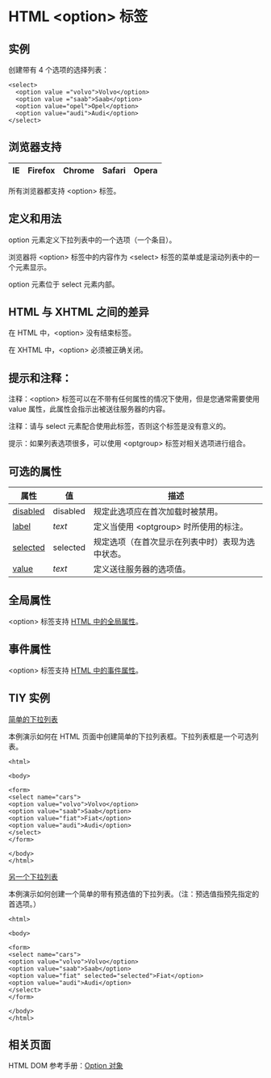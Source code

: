 # HTML &lt;option&gt; 标签

## 实例

创建带有 4 个选项的选择列表：

```
<select>
  <option value ="volvo">Volvo</option>
  <option value ="saab">Saab</option>
  <option value="opel">Opel</option>
  <option value="audi">Audi</option>
</select>

```



## 浏览器支持

| IE | Firefox | Chrome | Safari | Opera |
| --- | --- | --- | --- | --- |

所有浏览器都支持 &lt;option&gt; 标签。

## 定义和用法

option 元素定义下拉列表中的一个选项（一个条目）。

浏览器将 &lt;option&gt; 标签中的内容作为 &lt;select&gt; 标签的菜单或是滚动列表中的一个元素显示。

option 元素位于 select 元素内部。

## HTML 与 XHTML 之间的差异

在 HTML 中，&lt;option&gt; 没有结束标签。

在 XHTML 中，&lt;option&gt; 必须被正确关闭。

## 提示和注释：

注释：&lt;option&gt; 标签可以在不带有任何属性的情况下使用，但是您通常需要使用 value 属性，此属性会指示出被送往服务器的内容。

注释：请与 select 元素配合使用此标签，否则这个标签是没有意义的。

提示：如果列表选项很多，可以使用 &lt;optgroup&gt; 标签对相关选项进行组合。

## 可选的属性

| 属性 | 值 | 描述 |
| --- | --- | --- |
| [disabled](/tags/att_option_disabled.asp "HTML &lt;option&gt; 标签的 disabled 属性") | disabled | 规定此选项应在首次加载时被禁用。 |
| [label](/tags/att_option_label.asp "HTML &lt;option&gt; 标签的 label 属性") | _text_ | 定义当使用 &lt;optgroup&gt; 时所使用的标注。 |
| [selected](/tags/att_option_selected.asp "HTML &lt;option&gt; 标签的 selected 属性") | selected | 规定选项（在首次显示在列表中时）表现为选中状态。 |
| [value](/tags/att_option_value.asp "HTML &lt;option&gt; 标签的 value 属性") | _text_ | 定义送往服务器的选项值。 |

## 全局属性

&lt;option&gt; 标签支持 [HTML 中的全局属性](/tags/html_ref_standardattributes.asp)。

## 事件属性

&lt;option&gt; 标签支持 [HTML 中的事件属性](/tags/html_ref_eventattributes.asp)。

## TIY 实例

[简单的下拉列表](/tiy/t.asp?f=html_dropdownbox)

本例演示如何在 HTML 页面中创建简单的下拉列表框。下拉列表框是一个可选列表。

```
<html>

<body>

<form>
<select name="cars">
<option value="volvo">Volvo</option>
<option value="saab">Saab</option>
<option value="fiat">Fiat</option>
<option value="audi">Audi</option>
</select>
</form>

</body>
</html>

```

[另一个下拉列表](/tiy/t.asp?f=html_dropdownbox2)

本例演示如何创建一个简单的带有预选值的下拉列表。（注：预选值指预先指定的首选项。）

```
<html>

<body>

<form>
<select name="cars">
<option value="volvo">Volvo</option>
<option value="saab">Saab</option>
<option value="fiat" selected="selected">Fiat</option>
<option value="audi">Audi</option>
</select>
</form>

</body>
</html>

```

## 相关页面

HTML DOM 参考手册：[Option 对象](/jsref/dom_obj_option.asp "HTML DOM Option 对象")

